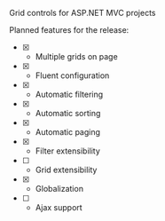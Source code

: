 Grid controls for ASP.NET MVC projects

Planned features for the release:
- [x] - Multiple grids on page
- [x] - Fluent configuration
- [x] - Automatic filtering
- [x] - Automatic sorting
- [x] - Automatic paging
- [x] - Filter extensibility
- [ ] - Grid extensibility
- [x] - Globalization
- [ ] - Ajax support
